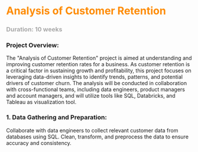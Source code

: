 
# <font style="color : darkorange">Analysis of Customer Retention</font>
### <font style="color : darkgrey">Duration: 10 weeks</font>


  
### **Project Overview**:
  The "Analysis of Customer Retention" project is aimed at understanding and improving customer retention rates for a business. 
  As customer retention is a critical factor in sustaining growth and profitability, this project focuses on leveraging data-driven insights 
  to identify trends, patterns, and potential drivers of customer churn. The analysis will be conducted in collaboration with cross-functional teams, 
  including data engineers, product managers and account managers, and will utilize tools like SQL, Databricks, and Tableau as visualization tool.

### **1. Data Gathering and Preparation:** 
  Collaborate with data engineers to collect relevant customer data from databases using SQL. Clean, transform, and preprocess the data to ensure accuracy and consistency.
